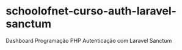 # schoolofnet-curso-auth-laravel-sanctum
Dashboard  Programação  PHP  Autenticação com Laravel Sanctum

